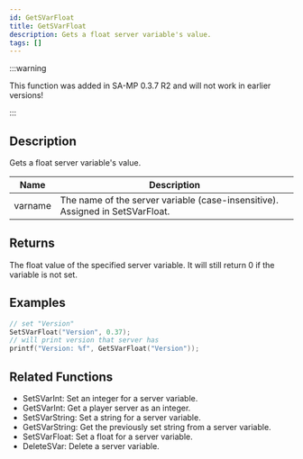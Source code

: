 ```yaml
---
id: GetSVarFloat
title: GetSVarFloat
description: Gets a float server variable's value.
tags: []
---
```


<TagLinks />

:::warning

This function was added in SA-MP 0.3.7 R2 and will not work in earlier versions!

:::

## Description

Gets a float server variable's value.


| Name | Description |
|------|-------------|
|varname | The name of the server variable (case-insensitive). Assigned in SetSVarFloat.|


## Returns

The float value of the specified server variable. It will still return 0 if the variable is not set.


## Examples


```c
// set "Version"
SetSVarFloat("Version", 0.37);
// will print version that server has
printf("Version: %f", GetSVarFloat("Version"));
```


## Related Functions


-  SetSVarInt: Set an integer for a server variable.
-  GetSVarInt: Get a player server as an integer.
-  SetSVarString: Set a string for a server variable.
-  GetSVarString: Get the previously set string from a server variable.
-  SetSVarFloat: Set a float for a server variable.
-  DeleteSVar: Delete a server variable.